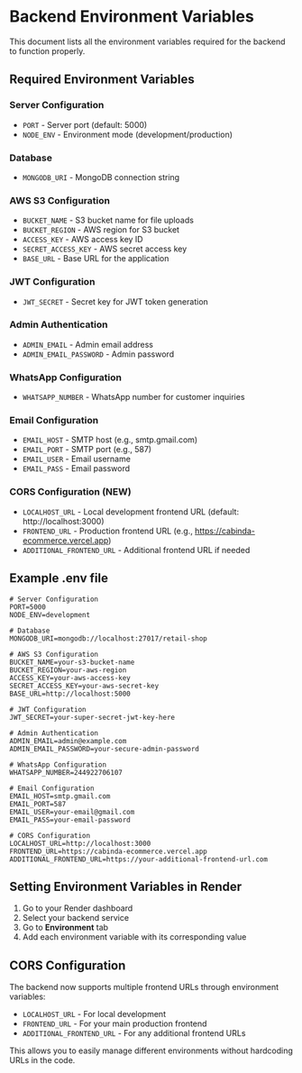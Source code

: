# Backend Environment Variables

This document lists all the environment variables required for the backend to function properly.

## Required Environment Variables

### Server Configuration
- `PORT` - Server port (default: 5000)
- `NODE_ENV` - Environment mode (development/production)

### Database
- `MONGODB_URI` - MongoDB connection string

### AWS S3 Configuration
- `BUCKET_NAME` - S3 bucket name for file uploads
- `BUCKET_REGION` - AWS region for S3 bucket
- `ACCESS_KEY` - AWS access key ID
- `SECRET_ACCESS_KEY` - AWS secret access key
- `BASE_URL` - Base URL for the application

### JWT Configuration
- `JWT_SECRET` - Secret key for JWT token generation

### Admin Authentication
- `ADMIN_EMAIL` - Admin email address
- `ADMIN_EMAIL_PASSWORD` - Admin password

### WhatsApp Configuration
- `WHATSAPP_NUMBER` - WhatsApp number for customer inquiries

### Email Configuration
- `EMAIL_HOST` - SMTP host (e.g., smtp.gmail.com)
- `EMAIL_PORT` - SMTP port (e.g., 587)
- `EMAIL_USER` - Email username
- `EMAIL_PASS` - Email password

### CORS Configuration (NEW)
- `LOCALHOST_URL` - Local development frontend URL (default: http://localhost:3000)
- `FRONTEND_URL` - Production frontend URL (e.g., https://cabinda-ecommerce.vercel.app)
- `ADDITIONAL_FRONTEND_URL` - Additional frontend URL if needed

## Example .env file

```env
# Server Configuration
PORT=5000
NODE_ENV=development

# Database
MONGODB_URI=mongodb://localhost:27017/retail-shop

# AWS S3 Configuration
BUCKET_NAME=your-s3-bucket-name
BUCKET_REGION=your-aws-region
ACCESS_KEY=your-aws-access-key
SECRET_ACCESS_KEY=your-aws-secret-key
BASE_URL=http://localhost:5000

# JWT Configuration
JWT_SECRET=your-super-secret-jwt-key-here

# Admin Authentication
ADMIN_EMAIL=admin@example.com
ADMIN_EMAIL_PASSWORD=your-secure-admin-password

# WhatsApp Configuration
WHATSAPP_NUMBER=244922706107

# Email Configuration
EMAIL_HOST=smtp.gmail.com
EMAIL_PORT=587
EMAIL_USER=your-email@gmail.com
EMAIL_PASS=your-email-password

# CORS Configuration
LOCALHOST_URL=http://localhost:3000
FRONTEND_URL=https://cabinda-ecommerce.vercel.app
ADDITIONAL_FRONTEND_URL=https://your-additional-frontend-url.com
```

## Setting Environment Variables in Render

1. Go to your Render dashboard
2. Select your backend service
3. Go to **Environment** tab
4. Add each environment variable with its corresponding value

## CORS Configuration

The backend now supports multiple frontend URLs through environment variables:

- `LOCALHOST_URL` - For local development
- `FRONTEND_URL` - For your main production frontend
- `ADDITIONAL_FRONTEND_URL` - For any additional frontend URLs

This allows you to easily manage different environments without hardcoding URLs in the code. 